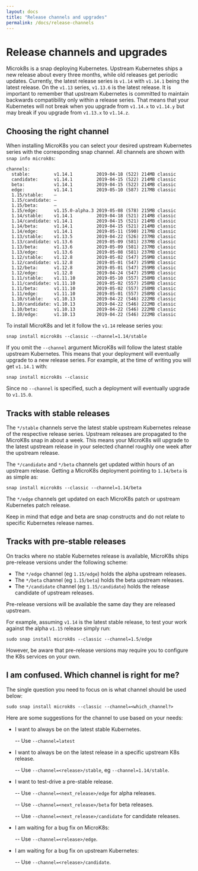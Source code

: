 ```yaml
---
layout: docs
title: "Release channels and upgrades"
permalink: /docs/release-channels
---
```

# Release channels and upgrades

Microk8s is a snap deploying Kubernetes. Upstream Kubernetes ships a new release about
every three months, while old releases get periodic updates. Currently, the latest release
series is `v1.14` with `v1.14.1` being the latest release. On the `v1.13` series, `v1.13.6`
is the latest release. It is important to remember that upstream Kubernetes is committed
to maintain backwards compatibility only within a release series. That means that
your Kubernetes will not break when you upgrade from `v1.14.x` to `v1.14.y` but may
break if you upgrade from `v1.13.x` to `v1.14.z`.


## Choosing the right channel

When installing MicroK8s you can select your desired upstream Kubernetes series with the
corresponding snap channel. All channels are shown with `snap info microk8s`:

```
channels:
  stable:         v1.14.1         2019-04-18 (522) 214MB classic
  candidate:      v1.14.1         2019-04-15 (522) 214MB classic
  beta:           v1.14.1         2019-04-15 (522) 214MB classic
  edge:           v1.14.1         2019-05-10 (587) 217MB classic
  1.15/stable:    –
  1.15/candidate: –
  1.15/beta:      –
  1.15/edge:      v1.15.0-alpha.3 2019-05-08 (578) 215MB classic
  1.14/stable:    v1.14.1         2019-04-18 (521) 214MB classic
  1.14/candidate: v1.14.1         2019-04-15 (521) 214MB classic
  1.14/beta:      v1.14.1         2019-04-15 (521) 214MB classic
  1.14/edge:      v1.14.1         2019-05-11 (590) 217MB classic
  1.13/stable:    v1.13.5         2019-04-22 (526) 237MB classic
  1.13/candidate: v1.13.6         2019-05-09 (581) 237MB classic
  1.13/beta:      v1.13.6         2019-05-09 (581) 237MB classic
  1.13/edge:      v1.13.6         2019-05-08 (581) 237MB classic
  1.12/stable:    v1.12.8         2019-05-02 (547) 259MB classic
  1.12/candidate: v1.12.8         2019-05-01 (547) 259MB classic
  1.12/beta:      v1.12.8         2019-05-01 (547) 259MB classic
  1.12/edge:      v1.12.8         2019-04-24 (547) 259MB classic
  1.11/stable:    v1.11.10        2019-05-10 (557) 258MB classic
  1.11/candidate: v1.11.10        2019-05-02 (557) 258MB classic
  1.11/beta:      v1.11.10        2019-05-02 (557) 258MB classic
  1.11/edge:      v1.11.10        2019-05-01 (557) 258MB classic
  1.10/stable:    v1.10.13        2019-04-22 (546) 222MB classic
  1.10/candidate: v1.10.13        2019-04-22 (546) 222MB classic
  1.10/beta:      v1.10.13        2019-04-22 (546) 222MB classic
  1.10/edge:      v1.10.13        2019-04-22 (546) 222MB classic
```

To install MicroK8s and let it follow the `v1.14` release series you:

```
snap install microk8s --classic --channel=1.14/stable
```

If you omit the `--channel` argument MicroK8s will follow the latest stable upstream
Kubernetes. This means that your deployment will eventually upgrade to a new release
series. For example, at the time of writing you will get `v1.14.1` with:

```
snap install microk8s --classic
```

Since no `--channel` is specified, such a deployment will eventually upgrade to `v1.15.0`.


## Tracks with stable releases

The `*/stable` channels serve the latest stable upstream Kubernetes release of the
respective release series. Upstream releases are propagated to the MicroK8s snap in about
a week. This means your MicroK8s will upgrade to the latest upstream release in your
selected channel roughly one week after the upstream release.

The `*/candidate` and `*/beta` channels get updated within hours of an upstream release.
Getting a MicroK8s deployment pointing to `1.14/beta` is as simple as:

```
snap install microk8s --classic --channel=1.14/beta
```

The `*/edge` channels get updated on each MicroK8s patch or upstream Kubernetes patch release.

Keep in mind that edge and beta are snap constructs and do not relate to specific
Kubernetes release names.


## Tracks with pre-stable releases

On tracks where no stable Kubernetes release is available, MicroK8s ships pre-release versions
under the following scheme:

- The `*/edge` channel (eg `1.15/edge`) holds the alpha upstream releases. 
- The `*/beta` channel (eg `1.15/beta`) holds the beta upstream releases.
- The `*/candidate` channel (eg `1.15/candidate`) holds the release candidate of upstream releases.

Pre-release versions will be available the same day they are released upstream. 

For example, assuming `v1.14` is the latest stable release, to test your work against the
alpha `v1.15` release simply run:

```
sudo snap install microk8s --classic --channel=1.5/edge
```

However, be aware that pre-release versions may require you to configure the K8s services on your own.


## I am confused. Which channel is right for me?

The single question you need to focus on is what channel should be used below:

```
sudo snap install microk8s --classic --channel=<which_channel?>
```

Here are some suggestions for the channel to use based on your needs:

 - I want to always be on the latest stable Kubernetes.

   -- Use `--channel=latest`

 - I want to always be on the latest release in a specific upstream K8s release.

   -- Use `--channel=<release>/stable`, eg `--channel=1.14/stable`. 

 - I want to test-drive a pre-stable release.

   -- Use `--channel=<next_release>/edge` for alpha releases.

   -- Use `--channel=<next_release>/beta` for beta releases.

   -- Use `--channel=<next_release>/candidate` for candidate releases.

 - I am waiting for a bug fix on MicroK8s:

   -- Use `--channel=<release>/edge`.

 - I am waiting for a bug fix on upstream Kubernetes:

   -- Use `--channel=<release>/candidate`.
